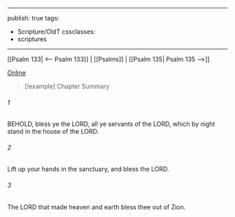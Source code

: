 

---
publish: true
tags:
  - Scripture/OldT
cssclasses:
  - scriptures
---
[[Psalm 133| <-- Psalm 133]] | [[Psalms]] | [[Psalm 135| Psalm 135 -->]]

[Online](https://churchofjesuschrist.org/study/scriptures/ot/ps/134?lang=eng)

>[!example] Chapter Summary
>
###### 1
BEHOLD, bless ye the LORD, all ye servants of the LORD, which by night stand in the house of the LORD.
###### 2
Lift up your hands in the sanctuary, and bless the LORD.
###### 3
The LORD that made heaven and earth bless thee out of Zion.



